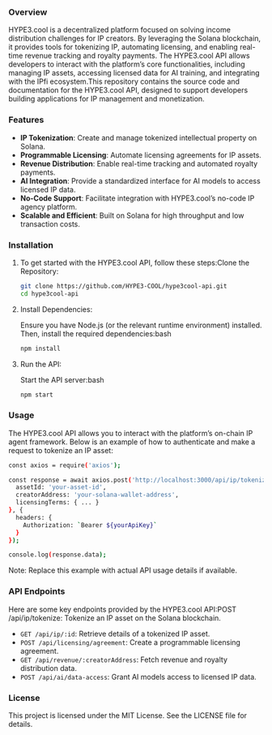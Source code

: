 ### Overview

HYPE3.cool is a decentralized platform focused on solving income distribution challenges for IP creators. By leveraging the Solana blockchain, it provides tools for tokenizing IP, automating licensing, and enabling real-time revenue tracking and royalty payments. The HYPE3.cool API allows developers to interact with the platform’s core functionalities, including managing IP assets, accessing licensed data for AI training, and integrating with the IPfi ecosystem.This repository contains the source code and documentation for the HYPE3.cool API, designed to support developers building applications for IP management and monetization.

### Features
- **IP Tokenization**: Create and manage tokenized intellectual property on Solana.
- **Programmable Licensing**: Automate licensing agreements for IP assets.
- **Revenue Distribution**: Enable real-time tracking and automated royalty payments.
- **AI Integration**: Provide a standardized interface for AI models to access licensed IP data.
- **No-Code Support**: Facilitate integration with HYPE3.cool’s no-code IP agency platform.
- **Scalable and Efficient**: Built on Solana for high throughput and low transaction costs.

### Installation

1. To get started with the HYPE3.cool API, follow these steps:Clone the Repository:

   ```bash
   git clone https://github.com/HYPE3-COOL/hype3cool-api.git
   cd hype3cool-api
   ```

2. Install Dependencies:

   Ensure you have Node.js (or the relevant runtime environment) installed. Then, install the required dependencies:bash

   ```bash
   npm install
   ```

3. Run the API:

   Start the API server:bash
   
   ```bash
   npm start
   ```

### Usage

   The HYPE3.cool API allows you to interact with the platform’s on-chain IP agent framework. Below is an example of how to authenticate and make a request to tokenize an IP asset:

   ```bash
   const axios = require('axios');
   
   const response = await axios.post('http://localhost:3000/api/ip/tokenize', {
     assetId: 'your-asset-id',
     creatorAddress: 'your-solana-wallet-address',
     licensingTerms: { ... }
   }, {
     headers: {
       Authorization: `Bearer ${yourApiKey}`
     }
   });

   console.log(response.data);
   ```
   Note: Replace this example with actual API usage details if available.

### API Endpoints

Here are some key endpoints provided by the HYPE3.cool API:POST /api/ip/tokenize: Tokenize an IP asset on the Solana blockchain.

- `GET /api/ip/:id`: Retrieve details of a tokenized IP asset.
- `POST /api/licensing/agreement`: Create a programmable licensing agreement.
- `GET /api/revenue/:creatorAddress`: Fetch revenue and royalty distribution data.
- `POST /api/ai/data-access`: Grant AI models access to licensed IP data.

### License
This project is licensed under the MIT License. See the LICENSE file for details.




